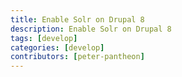 ```yaml
---
title: Enable Solr on Drupal 8
description: Enable Solr on Drupal 8
tags: [develop]
categories: [develop]
contributors: [peter-pantheon]
---
```

